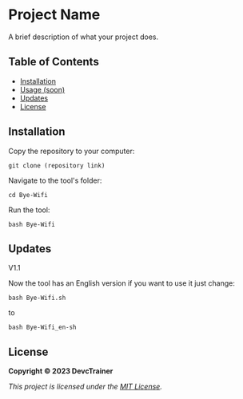 # Project Name

A brief description of what your project does.

## Table of Contents

- [Installation](#installation)
- [Usage (soon)](#usage)
- [Updates](#updates)
- [License](#license)

## Installation
   Copy the repository to your computer:
   
   ```git clone (repository link)```

   Navigate to the tool's folder:

   ```cd Bye-Wifi```

   Run the tool:

   ```bash Bye-Wifi```

## Updates

V1.1

Now the tool has an English version if you want to use it just change: 

```bash Bye-Wifi.sh``` 

to 

```bash Bye-Wifi_en-sh```


## License

**Copyright © 2023 DevcTrainer**

*This project is licensed under the [MIT License](LICENSE).*
